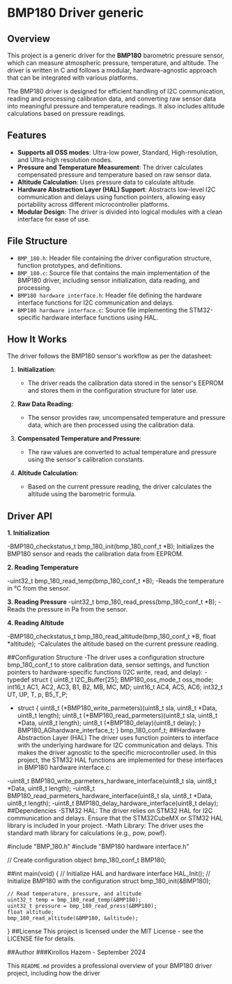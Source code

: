 # BMP180 Driver generic 

## Overview

This project is a generic driver for the **BMP180** barometric pressure sensor, which can measure atmospheric pressure, temperature, and altitude. The driver is written in C and follows a modular, hardware-agnostic approach that can be integrated with various platforms.

The BMP180 driver is designed for efficient handling of I2C communication, reading and processing calibration data, and converting raw sensor data into meaningful pressure and temperature readings. It also includes altitude calculations based on pressure readings.

## Features



- **Supports all OSS modes**: Ultra-low power, Standard, High-resolution, and Ultra-high resolution modes.
- **Pressure and Temperature Measurement**: The driver calculates compensated pressure and temperature based on raw sensor data.
- **Altitude Calculation**: Uses pressure data to calculate altitude.
- **Hardware Abstraction Layer (HAL) Support**: Abstracts low-level I2C communication and delays using function pointers, allowing easy portability across different microcontroller platforms.
- **Modular Design**: The driver is divided into logical modules with a clean interface for ease of use.

## File Structure

- `BMP_180.h`: Header file containing the driver configuration structure, function prototypes, and definitions.
- `BMP_180.c`: Source file that contains the main implementation of the BMP180 driver, including sensor initialization, data reading, and processing.
- `BMP180 hardware interface.h`: Header file defining the hardware interface functions for I2C communication and delays.
- `BMP180 hardware interface.c`: Source file implementing the STM32-specific hardware interface functions using HAL.

## How It Works

The driver follows the BMP180 sensor's workflow as per the datasheet:

1. **Initialization**:
   - The driver reads the calibration data stored in the sensor's EEPROM and stores them in the configuration structure for later use.
  
2. **Raw Data Reading**:
   - The sensor provides raw, uncompensated temperature and pressure data, which are then processed using the calibration data.
  
3. **Compensated Temperature and Pressure**:
   - The raw values are converted to actual temperature and pressure using the sensor's calibration constants.

4. **Altitude Calculation**:
   - Based on the current pressure reading, the driver calculates the altitude using the barometric formula.

## Driver API

 **1. Initialization**


-BMP180_checkstatus_t bmp_180_init(bmp_180_conf_t *B);
Initializes the BMP180 sensor and reads the calibration data from EEPROM.

**2. Reading Temperature**

-uint32_t bmp_180_read_temp(bmp_180_conf_t *B);
-Reads the temperature in °C from the sensor.

**3. Reading Pressure**
-uint32_t bmp_180_read_press(bmp_180_conf_t *B);
-Reads the pressure in Pa from the sensor.

**4. Reading Altitude**

-BMP180_checkstatus_t bmp_180_read_altitude(bmp_180_conf_t *B, float *altitude);
-Calculates the altitude based on the current pressure reading.

##Configuration Structure
-The driver uses a configuration structure bmp_180_conf_t to store calibration data, sensor settings, and function pointers to hardware-specific functions (I2C write, read, and delay):
-typedef struct {
    uint8_t I2C_Buffer[25];
    BMP180_oss_mode_t oss_mode;
    int16_t AC1, AC2, AC3, B1, B2, MB, MC, MD;
    uint16_t AC4, AC5, AC6;
    int32_t UT, UP, T, p, B5_T_P;
   - struct {
        uint8_t (*BMP180_write_parmeters)(uint8_t sla, uint8_t *Data, uint8_t length);
        uint8_t (*BMP180_read_parmeters)(uint8_t sla, uint8_t *Data, uint8_t length);
        uint8_t (*BMP180_delay)(uint8_t delay);
    } BMP180_AGhardware_interface_t;
} bmp_180_conf_t;
##Hardware Abstraction Layer (HAL)
The driver uses function pointers to interface with the underlying hardware for I2C communication and delays. This makes the driver agnostic to the specific microcontroller used. In this project, the STM32 HAL functions are implemented for these interfaces in BMP180 hardware interface.c:

-uint8_t BMP180_write_parmeters_hardware_interface(uint8_t sla, uint8_t *Data, uint8_t length);
-uint8_t BMP180_read_parmeters_hardware_interface(uint8_t sla, uint8_t *Data, uint8_t length);
-uint8_t BMP180_delay_hardware_interface(uint8_t delay);
##Dependencies
-STM32 HAL: The driver relies on STM32 HAL for I2C communication and delays. Ensure that the STM32CubeMX or STM32 HAL library is included in your project.
-Math Library: The driver uses the standard math library for calculations (e.g., pow, powf).

#include "BMP_180.h"
#include "BMP180 hardware interface.h"

// Create configuration object
bmp_180_conf_t BMP180;

##int main(void) {
    // Initialize HAL and hardware interface
    HAL_Init();
    // Initialize BMP180 with the configuration struct
    bmp_180_init(&BMP180);

    // Read temperature, pressure, and altitude
    uint32_t temp = bmp_180_read_temp(&BMP180);
    uint32_t pressure = bmp_180_read_press(&BMP180);
    float altitude;
    bmp_180_read_altitude(&BMP180, &altitude);
}
##License
This project is licensed under the MIT License - see the LICENSE file for details.

##Author
###Kirollos Hazem - September 2024

This `README.md` provides a professional overview of your BMP180 driver project, including how the driver 
